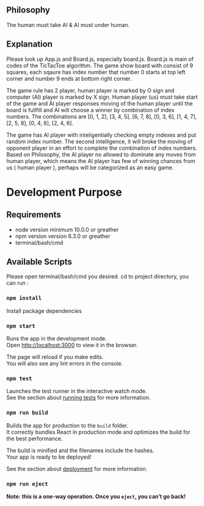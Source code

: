 ## Philosophy

The human must take AI & AI must under human.

## Explanation 

Please look up App.js and Board.js, especially board.js. Board.js is main of codes of the TicTacToe algorithm.
The game show board with consist of 9 squares, each sqaure has index number that number 0 starts at top left corner and number 9 ends at bottom right corner.

The game rule has 2 player, human player is marked by O sign and computer (AI) player is marked by X sign. Human player (us) must take start of the game and AI player responses moving of the human player until the board is fullfill and AI will choose a winner by combination of index numbers. The combinations are [0, 1, 2], [3, 4, 5], [6, 7, 8], [0, 3, 6], [1, 4, 7], [2, 5, 8], [0, 4, 8], [2, 4, 6].

The game has AI player with inteligentially checking empty indexes and put random index number. The second intelligence, it will broke the moving of opponent player in an effort to complete the combination of index numbers.
Based on Philosophy, the AI player no allowed to dominate any moves from human player, which means the AI player has few of winning chances from us ( human player ), perhaps will be categorized as an easy game.

# Development Purpose

## Requirements

- node version minimum 10.0.0 or greather
- npm version version 6.3.0 or greather
- terminal/bash/cmd

## Available Scripts

Please open terminal/bash/cmd you desired. cd to project directory, you can run : 

### `npm install`

Install package dependencies

### `npm start`

Runs the app in the development mode.<br>
Open [http://localhost:3000](http://localhost:3000) to view it in the browser.

The page will reload if you make edits.<br>
You will also see any lint errors in the console.

### `npm test`

Launches the test runner in the interactive watch mode.<br>
See the section about [running tests](https://facebook.github.io/create-react-app/docs/running-tests) for more information.

### `npm run build`

Builds the app for production to the `build` folder.<br>
It correctly bundles React in production mode and optimizes the build for the best performance.

The build is minified and the filenames include the hashes.<br>
Your app is ready to be deployed!

See the section about [deployment](https://facebook.github.io/create-react-app/docs/deployment) for more information.

### `npm run eject`

**Note: this is a one-way operation. Once you `eject`, you can’t go back!**